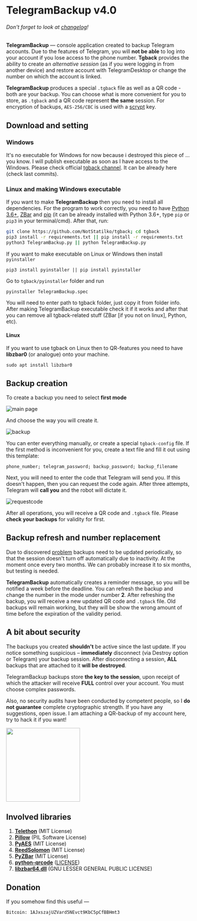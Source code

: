 # TelegramBackup v4.0
######  _Don't forget to look at [changelog](CHANGELOG.md)!_

**TelegramBackup** — console application created to backup Telegram accounts. Due to the features of Telegram, you will **not be able** to log into your account if you lose access to the phone number. **Tgback** provides the ability to create an _alternative session_ (as if you were logging in from another device) and restore account with TelegramDesktop or change the number on which the account is linked.

**TelegramBackup** produces a special `.tgback` file as well as a QR code - both are your backup. You can choose what is more convenient for you to store, as `.tgback` and a QR code represent **the same** session. For encryption of backups, `AES-256/CBC` is used with a [scrypt](https://en.wikipedia.org/wiki/Scrypt) key. 

 ## Download and setting
 ### Windows
  It's no executable for Windows for now because i destroyed this piece of ... you know. I will publish executable as soon as I have access to the Windows. Please check official [tgback channel](https://t.me/nontgback). It can be already here (check last commits).
 ### Linux and making Windows executable
  If you want to make **TelegramBackup** then you need to install all dependencies. For the program to work correctly, you need to have [Python 3.6+](https://python.org), [ZBar](http://zbar.sourceforge.net) and [pip](https://pypi.org/project/pip/) (it can be already installed with Python 3.6+, type `pip` or `pip3` in your terminal/cmd). After that, run:
  ```bash
  git clone https://github.com/NotStatilko/tgback; cd tgback
  pip3 install -r requirements.txt || pip install -r requirements.txt
  python3 TelegramBackup.py || python TelegramBackup.py
  ```
  If you want to make executable on Linux or Windows then install `pyinstaller`
  ```
  pip3 install pyinstaller || pip install pyinstaller
  ```
  Go to `tgback/pyinstaller` folder and run
  ```
  pyinstaller TelegramBackup.spec
  ```
  You will need to enter path to tgback folder, just copy it from folder info. After making TelegramBackup executable check it if it works and after  that you can remove all tgback-related stuff (ZBar [if you not on linux], Python, etc).

 #### Linux
 If you want to use tgback on Linux then to QR-features you need to have **libzbar0** (or analogue) onto your machine.
 ```
 sudo apt install libzbar0
 ```

 ## Backup creation
  To create a backup you need to select **first mode**

  ![main page](https://telegra.ph/file/31b9e0a1eedf961ea58fd.png)

  And choose the way you will create it.

  ![backup](https://telegra.ph/file/48bdba40df905cc80f1e3.png)

  You can enter everything manually, or create a special `tgback-config` file. If the first method is inconvenient for you, create a text file and fill it out using this template:
  ```
  phone_number; telegram_password; backup_password; backup_filename
  ```
  Next, you will need to enter the code that Telegram will send you. If this doesn't happen, then you can request the code again. After three attempts, Telegram will **call you** and the robot will dictate it.

  ![requestcode](https://telegra.ph/file/e78ce4e40516c3adb28bf.png)

After all operations, you will receive a QR code and `.tgback` file. Please **check your backups** for validity for first.

## Backup refresh and number replacement
 Due to discovered [problem](https://github.com/NotStatilko/tgback/issues/2) backups need to be updated periodically, so that the session doesn't turn off automatically due to inactivity. At the moment once every two months. We can probably increase it to six months, but testing is needed.

**TelegramBackup** automatically creates a reminder message, so you will be notified a week before the deadline. You can refresh the backup and change the number in the mode under number **2**. After refreshing the backup, you will receive a new updated QR code and `.tgback` file. Old backups will remain working, but they will be show the wrong amount of time before the expiration of the validity period.

## A bit about security
 The backups you created **shouldn't** be active since the last update. If you notice something suspicious – **immediately** disconnect (via Destroy option or Telegram) your backup session. After disconnecting a session, **ALL** backups that are attached to it **will be destroyed**.

TelegramBackup backups store **the key to the session**, upon receipt of which the attacker will receive **FULL** control over your account. You must choose complex passwords.

Also, no security audits have been conducted by competent people, so I **do not guarantee** complete cryptographic strength. If you have any suggestions, open issue. I am attaching a QR-backup of my account here, try to hack it if you want!

<img src="https://telegra.ph/file/4309aba93c6d673470e9e.png" width="200" height="200"></img>

## Involved libraries
1. [**Telethon**](https://github.com/LonamiWebs/Telethon) (MIT License)
2. [**Pillow**](https://github.com/python-pillow/Pillow) (PIL Software License)
3. [**PyAES**](https://github.com/ricmoo/pyaes) (MIT License)
4. [**ReedSolomon**](https://github.com/tomerfiliba/reedsolomon) (MIT License)
5. [**PyZBar**](https://github.com/NaturalHistoryMuseum/pyzbar) (MIT License)
6. [**python-qrcode**](https://github.com/lincolnloop/python-qrcode) ([LICENSE](https://github.com/lincolnloop/python-qrcode/blob/master/LICENSE))
7. [**libzbar64.dll**](https://github.com/dani4/ZBarWin64) (GNU LESSER GENERAL PUBLIC LICENSE)
## Donation
If you somehow find this useful —
```
Bitcoin: 1AJxszajUZVard5NEvct9KbC5pCfBBHmt3
```
